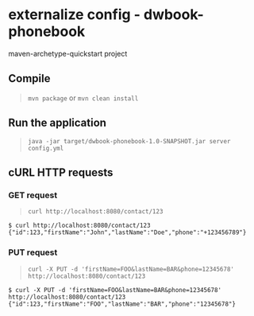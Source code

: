 # externalize config - dwbook-phonebook

maven-archetype-quickstart project

## Compile

> `mvn package` or `mvn clean install`

## Run the application

> `java -jar target/dwbook-phonebook-1.0-SNAPSHOT.jar server config.yml`

## cURL HTTP requests

### GET request

> `curl http://localhost:8080/contact/123`

```
$ curl http://localhost:8080/contact/123
{"id":123,"firstName":"John","lastName":"Doe","phone":"+123456789"}
```

### PUT request

> `curl -X PUT -d 'firstName=FOO&lastName=BAR&phone=12345678' http://localhost:8080/contact/123`

```
$ curl -X PUT -d 'firstName=FOO&lastName=BAR&phone=12345678' http://localhost:8080/contact/123
{"id":123,"firstName":"FOO","lastName":"BAR","phone":"12345678"}
```
